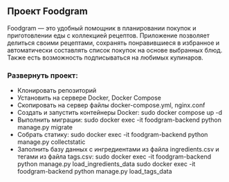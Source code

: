 ## Проект Foodgram
Foodgram — это удобный помощник в планировании покупок и приготовлении еды с коллекцией рецептов. Приложение позволяет делиться своими рецептами, сохранять понравившиеся в избранное и автоматически составлять список покупок на основе выбранных блюд. Также есть возможность подписываться на любимых кулинаров.

### Развернуть проект:
- Клонировать репозиторий
- Установить на сервере Docker, Docker Compose
- Скопировать на сервер файлы docker-compose.yml, nginx.conf
- Создать и запустить контейнеры Docker:
  sudo docker compose up -d
- Выполнить миграции:
  sudo docker exec -it foodgram-backend python manage.py migrate
- Собрать статику:
  sudo docker exec -it foodgram-backend python manage.py collectstatic
- Заполнить базу данных с ингредиентами из файла ingredients.csv и тегами из файла tags.csv:
  sudo docker exec -it foodgram-backend python manage.py load_ingredients_data
  sudo docker exec -it foodgram-backend python manage.py load_tags_data
